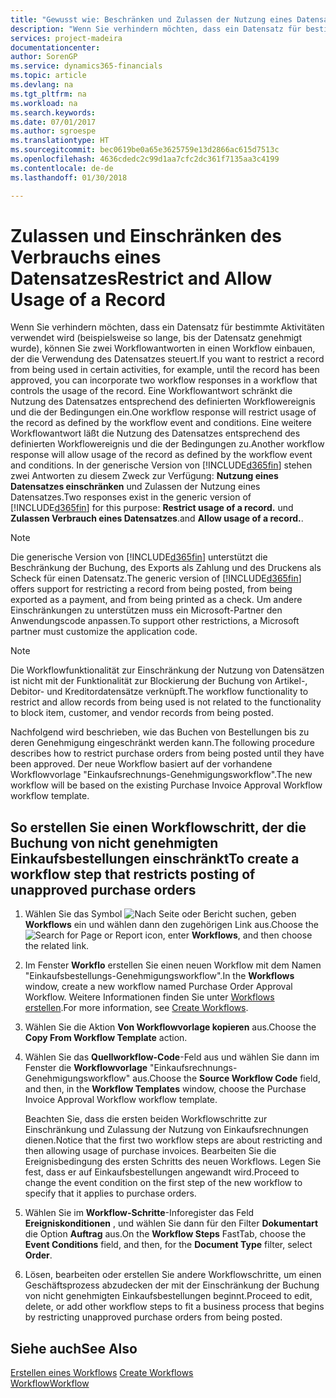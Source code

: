 ```yaml
---
title: "Gewusst wie: Beschränken und Zulassen der Nutzung eines Datensatzes | Microsoft Docs"
description: "Wenn Sie verhindern möchten, dass ein Datensatz für bestimmte Aktivitäten verwendet wird (beispielsweise so lange, bis der Datensatz genehmigt wurde), können Sie zwei Workflowantworten in einen Workflow einbauen, der die Verwendung des Datensatzes steuert."
services: project-madeira
documentationcenter: 
author: SorenGP
ms.service: dynamics365-financials
ms.topic: article
ms.devlang: na
ms.tgt_pltfrm: na
ms.workload: na
ms.search.keywords: 
ms.date: 07/01/2017
ms.author: sgroespe
ms.translationtype: HT
ms.sourcegitcommit: bec0619be0a65e3625759e13d2866ac615d7513c
ms.openlocfilehash: 4636cdedc2c99d1aa7cfc2dc361f7135aa3c4199
ms.contentlocale: de-de
ms.lasthandoff: 01/30/2018

---
```

# <a name="restrict-and-allow-usage-of-a-record"></a><span data-ttu-id="0e441-103">Zulassen und Einschränken des Verbrauchs eines Datensatzes</span><span class="sxs-lookup"><span data-stu-id="0e441-103">Restrict and Allow Usage of a Record</span></span>
<span data-ttu-id="0e441-104">Wenn Sie verhindern möchten, dass ein Datensatz für bestimmte Aktivitäten verwendet wird (beispielsweise so lange, bis der Datensatz genehmigt wurde), können Sie zwei Workflowantworten in einen Workflow einbauen, der die Verwendung des Datensatzes steuert.</span><span class="sxs-lookup"><span data-stu-id="0e441-104">If you want to restrict a record from being used in certain activities, for example, until the record has been approved, you can incorporate two workflow responses in a workflow that controls the usage of the record.</span></span> <span data-ttu-id="0e441-105">Eine Workflowantwort schränkt die Nutzung des Datensatzes entsprechend des definierten Workflowereignis und die der Bedingungen ein.</span><span class="sxs-lookup"><span data-stu-id="0e441-105">One workflow response will restrict usage of the record as defined by the workflow event and conditions.</span></span> <span data-ttu-id="0e441-106">Eine weitere Workflowantwort läßt die Nutzung des Datensatzes entsprechend des definierten Workflowereignis und die der Bedingungen zu.</span><span class="sxs-lookup"><span data-stu-id="0e441-106">Another workflow response will allow usage of the record as defined by the workflow event and conditions.</span></span> <span data-ttu-id="0e441-107">In der generische Version von [!INCLUDE[d365fin](includes/d365fin_md.md)] stehen zwei Antworten zu diesem Zweck zur Verfügung: **Nutzung eines Datensatzes einschränken** und Zulassen der Nutzung eines Datensatzes.</span><span class="sxs-lookup"><span data-stu-id="0e441-107">Two responses exist in the generic version of [!INCLUDE[d365fin](includes/d365fin_md.md)] for this purpose: **Restrict usage of a record.**</span></span> <span data-ttu-id="0e441-108">und **Zulassen Verbrauch eines Datensatzes**.</span><span class="sxs-lookup"><span data-stu-id="0e441-108">and **Allow usage of a record.**.</span></span>

> [!NOTE]  
>  <span data-ttu-id="0e441-109">Die generische Version von [!INCLUDE[d365fin](includes/d365fin_md.md)] unterstützt die Beschränkung der Buchung, des Exports als Zahlung und des Druckens als Scheck für einen Datensatz.</span><span class="sxs-lookup"><span data-stu-id="0e441-109">The generic version of [!INCLUDE[d365fin](includes/d365fin_md.md)] offers support for restricting a record from being posted, from being exported as a payment, and from being printed as a check.</span></span> <span data-ttu-id="0e441-110">Um andere Einschränkungen zu unterstützen muss ein Microsoft-Partner den Anwendungscode anpassen.</span><span class="sxs-lookup"><span data-stu-id="0e441-110">To support other restrictions, a Microsoft partner must customize the application code.</span></span>  

> [!NOTE]  
>  <span data-ttu-id="0e441-111">Die Workflowfunktionalität zur Einschränkung der Nutzung von Datensätzen ist nicht mit der Funktionalität zur Blockierung der Buchung von Artikel-, Debitor- und Kreditordatensätze verknüpft.</span><span class="sxs-lookup"><span data-stu-id="0e441-111">The workflow functionality to restrict and allow records from being used is not related to the functionality to block item, customer, and vendor records from being posted.</span></span>

<span data-ttu-id="0e441-112">Nachfolgend wird beschrieben, wie das Buchen von Bestellungen bis zu deren Genehmigung eingeschränkt werden kann.</span><span class="sxs-lookup"><span data-stu-id="0e441-112">The following procedure describes how to restrict purchase orders from being posted until they have been approved.</span></span> <span data-ttu-id="0e441-113">Der neue Workflow basiert auf der vorhandene Workflowvorlage "Einkaufsrechnungs-Genehmigungsworkflow".</span><span class="sxs-lookup"><span data-stu-id="0e441-113">The new workflow will be based on the existing Purchase Invoice Approval Workflow workflow template.</span></span>  

## <a name="to-create-a-workflow-step-that-restricts-posting-of-unapproved-purchase-orders"></a><span data-ttu-id="0e441-114">So erstellen Sie einen Workflowschritt, der die Buchung von nicht genehmigten Einkaufsbestellungen einschränkt</span><span class="sxs-lookup"><span data-stu-id="0e441-114">To create a workflow step that restricts posting of unapproved purchase orders</span></span>  
1. <span data-ttu-id="0e441-115">Wählen Sie das Symbol ![Nach Seite oder Bericht suchen](media/ui-search/search_small.png "Symbol Nach Seite oder Bericht suchen"), geben **Workflows** ein und wählen dann den zugehörigen Link aus.</span><span class="sxs-lookup"><span data-stu-id="0e441-115">Choose the ![Search for Page or Report](media/ui-search/search_small.png "Search for Page or Report icon") icon, enter **Workflows**, and then choose the related link.</span></span>  
2. <span data-ttu-id="0e441-116">Im Fenster **Workflo** erstellen Sie einen neuen Workflow mit dem Namen "Einkaufsbestellungs-Genehmigungsworkflow".</span><span class="sxs-lookup"><span data-stu-id="0e441-116">In the **Workflows** window, create a new workflow named Purchase Order Approval Workflow.</span></span> <span data-ttu-id="0e441-117">Weitere Informationen finden Sie unter [Workflows erstellen](across-how-to-create-workflows.md).</span><span class="sxs-lookup"><span data-stu-id="0e441-117">For more information, see [Create Workflows](across-how-to-create-workflows.md).</span></span>  
3. <span data-ttu-id="0e441-118">Wählen Sie die Aktion **Von Workflowvorlage kopieren** aus.</span><span class="sxs-lookup"><span data-stu-id="0e441-118">Choose the **Copy From Workflow Template** action.</span></span>  
4. <span data-ttu-id="0e441-119">Wählen Sie das **Quellworkflow-Code**-Feld aus und wählen Sie dann im Fenster die **Workflowvorlage** "Einkaufsrechnungs-Genehmigungsworkflow" aus.</span><span class="sxs-lookup"><span data-stu-id="0e441-119">Choose the **Source Workflow Code** field, and then, in the **Workflow Templates** window, choose the Purchase Invoice Approval Workflow workflow template.</span></span>  

     <span data-ttu-id="0e441-120">Beachten Sie, dass die ersten beiden Workflowschritte zur Einschränkung und Zulassung der Nutzung von Einkaufsrechnungen dienen.</span><span class="sxs-lookup"><span data-stu-id="0e441-120">Notice that the first two workflow steps are about restricting and then allowing usage of purchase invoices.</span></span> <span data-ttu-id="0e441-121">Bearbeiten Sie die Ereignisbedingung des ersten Schritts des neuen Workflows. Legen Sie fest, dass er auf Einkaufsbestellungen angewandt wird.</span><span class="sxs-lookup"><span data-stu-id="0e441-121">Proceed to change the event condition on the first step of the new workflow to specify that it applies to purchase orders.</span></span>  
5. <span data-ttu-id="0e441-122">Wählen Sie im **Workflow-Schritte**-Inforegister das Feld **Ereigniskonditionen** , und wählen Sie dann für den Filter **Dokumentart** die Option **Auftrag** aus.</span><span class="sxs-lookup"><span data-stu-id="0e441-122">On the **Workflow Steps** FastTab, choose the **Event Conditions** field, and then, for the **Document Type** filter, select **Order**.</span></span>  
6. <span data-ttu-id="0e441-123">Lösen, bearbeiten oder erstellen Sie andere Workflowschritte, um einen Geschäftsprozess abzudecken der mit der Einschränkung der Buchung von nicht genehmigten Einkaufsbestellungen beginnt.</span><span class="sxs-lookup"><span data-stu-id="0e441-123">Proceed to edit, delete, or add other workflow steps to fit a business process that begins by restricting unapproved purchase orders from being posted.</span></span>  

## <a name="see-also"></a><span data-ttu-id="0e441-124">Siehe auch</span><span class="sxs-lookup"><span data-stu-id="0e441-124">See Also</span></span>  
<span data-ttu-id="0e441-125">[Erstellen eines Workflows](across-how-to-create-workflows.md) </span><span class="sxs-lookup"><span data-stu-id="0e441-125">[Create Workflows](across-how-to-create-workflows.md) </span></span>  
[<span data-ttu-id="0e441-126">Workflow</span><span class="sxs-lookup"><span data-stu-id="0e441-126">Workflow</span></span>](across-workflow.md)   

